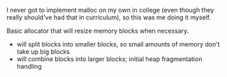 I never got to implement malloc on my own in college (even though they really should've had that in curriculum), so this was me doing it myself.

Basic allocator that will resize memory blocks when necessary.
- will split blocks into smaller blocks, so small amounts of memory don't take up big blocks
- will combine blocks into larger blocks; initial heap fragmentation handling
